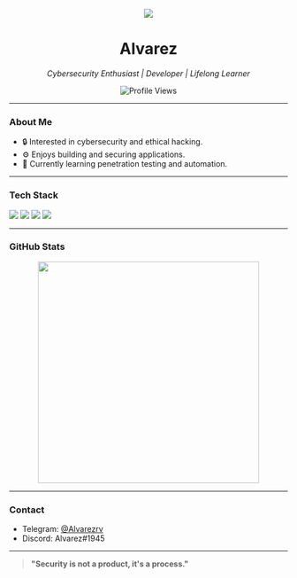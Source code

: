 <p align="center">
  <img src="https://capsule-render.vercel.app/api?type=rect&color=0:0d1117,100:0d1117&height=120&section=header&text=Welcome%20to%20Alvarez's%20Profile&fontColor=ffffff&fontSize=30&animation=fadeIn" />
</p>

<h1 align="center">Alvarez</h1>

<p align="center">
  <em>Cybersecurity Enthusiast | Developer | Lifelong Learner</em>
</p>

<p align="center">
  <img src="https://komarev.com/ghpvc/?username=alvarezrv1945&style=flat-square&color=lightgrey" alt="Profile Views" />
</p>

---

### About Me
- 🔒 Interested in cybersecurity and ethical hacking.
- ⚙️ Enjoys building and securing applications.
- 🧠 Currently learning penetration testing and automation.

---

### Tech Stack
<p align="left">
  <img src="https://img.shields.io/badge/Python-3670A0?style=for-the-badge&logo=python&logoColor=white"/>
  <img src="https://img.shields.io/badge/Linux-000000?style=for-the-badge&logo=linux&logoColor=white"/>
  <img src="https://img.shields.io/badge/Bash-4EAA25?style=for-the-badge&logo=gnubash&logoColor=white"/>
  <img src="https://img.shields.io/badge/Git-FF4500?style=for-the-badge&logo=git&logoColor=white"/>
</p>

---

### GitHub Stats
<p align="center">
  <img src="https://github-readme-stats.vercel.app/api?username=alvarezrv1945&show_icons=true&theme=github_dark&hide=contribs&hide_title=true&hide_rank=true" width="400" />
</p>

---

### Contact
- Telegram: [@Alvarezrv](https://t.me/Alvarezrv)
- Discord: Alvarez#1945

---

> **"Security is not a product, it's a process."**
